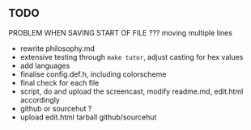 ## TODO

PROBLEM WHEN SAVING START OF FILE ???
moving multiple lines

* rewrite philosophy.md
* extensive testing through `make tutor`, adjust casting for hex values
* add languages
* finalise config.def.h, including colorscheme
* final check for each file
* script, do and upload the screencast, modify readme.md, edit.html accordingly
* github or sourcehut ?
* upload
    edit.html
    tarball
    github/sourcehut
